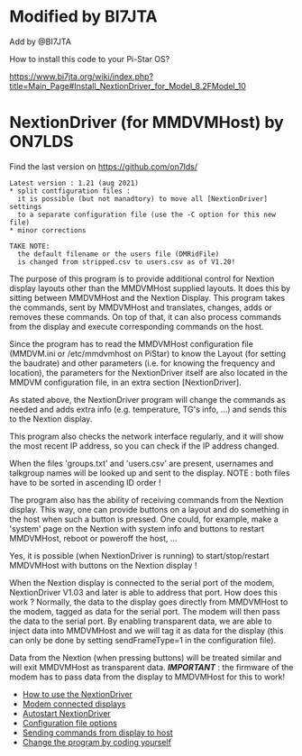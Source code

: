 Modified by BI7JTA
=======================================

Add by @BI7JTA

How to install this code to your Pi-Star OS?

https://www.bi7jta.org/wiki/index.php?title=Main_Page#Install_NextionDriver_for_Model_8.2FModel_10


NextionDriver (for MMDVMHost) by ON7LDS
=======================================

Find the last version on https://github.com/on7lds/

```
Latest version : 1.21 (aug 2021)
* split contfiguration files :  
  it is possible (but not manadtory) to move all [NextionDriver] settings  
  to a separate configuration file (use the -C option for this new file)  
* minor corrections

TAKE NOTE:  
  the default filename or the users file (DMRidFile)  
  is changed from stripped.csv to users.csv as of V1.20!
```

  
  
The purpose of this program is to provide additional control for
Nextion display layouts other than the MMDVMHost supplied layouts.
It does this by sitting between MMDVMHost and the Nextion Display.
This program takes the commands, sent by MMDVMHost and translates,
changes, adds or removes these commands. 
On top of that, it can also process commands from the display and 
execute corresponding commands on the host.


Since the program has to read the MMDVMHost configuration file
(MMDVM.ini or /etc/mmdvmhost on PiStar) to know the Layout (for
setting the baudrate) and other parameters (i.e. for knowing
the frequency and location), the parameters for the NextionDriver
itself are also located in the MMDVM configuration file,
in an extra section [NextionDriver].

As stated above, the NextionDriver program will change the commands
as needed and adds extra info (e.g. temperature, TG's info, ...) 
and sends this to the Nextion display.

This program also checks the network interface regularly, and it will
show the most recent IP address, so you can check if the IP address
changed.

When the files 'groups.txt' and 'users.csv' are present, usernames
and talkgroup names will be looked up and sent to the display. 
NOTE : both files have to be sorted in ascending ID order ! 


The program also has the ability of receiving commands from the Nextion
display. This way, one can provide buttons on a layout and do something
in the host when such a button is pressed.
One could, for example, make a 'system' page on the Nextion with system
info and buttons to restart MMDVMHost, reboot or poweroff the host, ...

Yes, it is possible (when NextionDriver is running) to start/stop/restart
MMDVMHost with buttons on the Nextion display !

When the Nextion display is connected to the serial port of the modem,
NextionDriver V1.03 and later is able to address that port. 
How does this work ?
Normally, the data to the display goes directly from MMDVMHost to the
modem, tagged as data for the serial port. The modem will then pass the
data to the serial port.
By enabling transparent data, we are able to inject data into MMDVMHost
and we will tag it as data for the display (this can only be done by
setting sendFrameType=1 in the configuration file).

Data from the Nextion (when pressing buttons) will be treated similar and
will exit MMDVMHost as transparent data.
***IMPORTANT*** : the firmware of the modem has to pass data from the display
to MMDVMHost for this to work!


- [How to use the NextionDriver](README-using.md "How to use the NextionDriver")
- [Modem connected displays](README-modemdisplays.md "Modem connected displays")
- [Autostart NextionDriver](README-starting.md "Autostart NextionDriver")
- [Configuration file options](README-options.md "Configuration file options")
- [Sending commands from display to host](README-commands.md "Sending commands from display to host")
- [Change the program by coding yourself](README-coding.md "Change the program by coding yourself")

